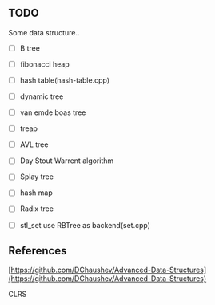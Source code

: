 ## TODO

Some data structure..

- [ ] B tree

- [ ] fibonacci heap

- [ ] hash table(hash-table.cpp)

- [ ] dynamic tree

- [ ] van emde boas tree

- [ ] treap

- [ ] AVL tree

- [ ] Day Stout Warrent algorithm

- [ ] Splay tree

- [ ] hash map

- [ ] Radix tree

- [ ] stl_set use RBTree as backend(set.cpp)

## References

[https://github.com/DChaushev/Advanced-Data-Structures](https://github.com/DChaushev/Advanced-Data-Structures)

CLRS
